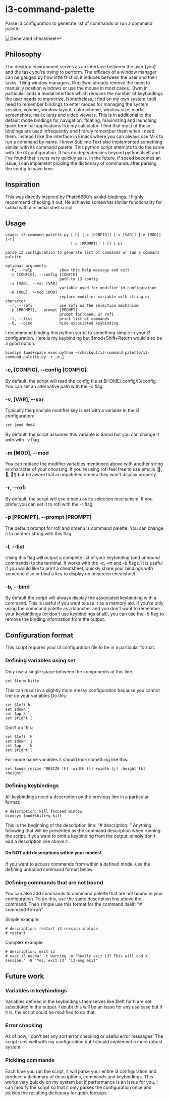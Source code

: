# i3-command-palette
Parse i3 configuration to generate list of commands or run a command palette.

![Generated cheatsheet](cheatsheet.png?raw=true "Generated cheatsheet")↩

## Philosophy

The desktop environment serves as an interface between the user (you) and the task you're trying to perform.
The efficacy of a window manager can be gauged by how little friction it induces between the user and their tasks.
Tiling window managers, like i3wm already remove the need to manually position windows or use the mouse in most cases.
i3wm in particular adds a modal interface which reduces the number of keybindings the user needs to memorize.
Nonetheless, I find on my own system I still need to remember bindings to enter modes for managing the system session, volume, window layout, colorscheme, window size, marks, screenshots, mail clients and video viewers.
This is in additional to the default mode bindings for navigation, floating, maximizing and launching quick terminal applications like my calculator.
I find that most of these bindings are used infrequently and I rarely remember them when I need them.
Instead I like the interface in Emacs where you can always use M-x to run a command by name.
I know Sublime Text also implemented something similar with its command palette.
This python script attempts to do the same with the i3 configuration.
It has no dependencies beyond python itself and I've found that it runs very quickly as is.
In the future, if speed becomes an issue, I can implement pickling the dictionary of commands after parsing the config to save time.
## Inspiration

This was directly inspired by Phate6660's [sxhkd-bindings](https://github.com/Phate6660/sxhkd-bindings).
I highly recommend checking it out.
He achieves somewhat similar functionality for sxhkd with a minimal shell script.

## Usage

```
usage: i3-command-palette.py [-h] [-c [CONFIG]] [-v [VAR]] [-m [MOD]] [-r]
                             [-p [PROMPT]] [-l] [-b]

parse i3 configuration to generate list of commands or run a command palette

optional arguments:
  -h, --help            show this help message and exit
  -c [CONFIG], --config [CONFIG]
                        path to i3 config
  -v [VAR], --var [VAR]
                        variable used for modifier in configuration
  -m [MOD], --mod [MOD]
                        replace modifier variable with string or character
  -r, --rofi            use rofi as the selection mechanism
  -p [PROMPT], --prompt [PROMPT]
                        prompt for dmenu or rofi
  -l, --list            print list of commands
  -b, --bind            hide associated keybinding
```

I recommend binding this python script to something simple in your i3 configuration.
Here is my keybinding but $mod+Shift+Return would also be a good option:

```
bindsym $mod+space exec python ~/checkout/i3-command-palette/i3-command-palette.py -r -m 🚀
```

### -c, [CONFIG], --config [CONFIG]

By default, the script will read the config file at $HOME/.config/i3/config.
You can set an alternative path with the -c flag.

### -v, [VAR], --var

Typically the principle modifier key is set with a variable in the i3 configuration:

```
set $mod Mod4
```

By default, the script assumes this variable is $mod but you can change it with with -v flag.

### -m [MOD], --mod

You can replace the modifier variables mentioned above with another string or character of your choosing.
If you're using rofi feel free to use emojis (👑, 🥣, 🚀!) but be aware that in unpatched dmenu they won't display properly.

### -r, --rofi

By default, the script will use dmenu as its selection mechanism.
If you prefer you can set it to rofi with the -r flag.

### -p [PROMPT], --prompt [PROMPT]

The default prompt for rofi and dmenu is command palette:
You can change it to another string with this flag.

### -l, --list

Using this flag will output a complete list of your keybinding (and unbound commands) to the terminal.
It works with the -c, -m and -b flags.
It is useful if you would like to print a cheatsheet, quickly share your bindings with someone else or bind a key to display on onscreen cheatsheet.

### -b, --bind

By default the script will always display the associated keybinding with a command.
This is useful if you want to use it as a memory aid.
If you're only using the command palette as a launcher and you don't want to remember your keybindings (or don't use keybindings at all), you can use the -b flag to remove the binding information from the output.

## Configuration format

This script requires your i3 configuration file to be in a particular format.

### Defining variables using set

Only use a single space between the components of this line.

```
set $term kitty
```

This can result in a slightly more messy configuration because you cannot line up your variables 
Do this:

```
set $left h
set $down j
set $up k
set $right l
```

Don't do this:

```
set $left  h
set $down  j
set $up    k
set $right l
```

For mode name variables it should look something like this:

```
set $mode_resize "RESIZE [h] -width [l] +width [j] -height [k] +height"
```

### Defining keybindings

All keybindings need a description on the previous line in a particular format:

```
# description: kill focused window
bindsym $mod+Shift+q kill
```

This is the beginning of the description line: "# description: "
Anything following that will be presented as the command description when running the script.
If you want to omit a keybinding from the output, simply don't add a description line above it.

#### Do NOT add descriptions within your modes!

If you want to access commands from within a defined mode, use the defining unbound command format below.

### Defining commands that are not bound

You can also add commands to command palette that are not bound in your configuration.
To do this, use the same description line above the command.
Then simple use this format for the command itself: "# command-to-run"

Simple example:

```
# description: restart i3 session inplace
# restart
```

Complex example:

```
# description: exit i3
# exec i3-nagbar -t warning -m 'Really exit i3? This will end X session.' -B 'Yes, exit i3' 'i3-msg exit'
```

## Future work

### Variables in keybindings

Variables defined in the keybindings themselves like $left for h are not substituted in the output.
I doubt this will be an issue for any use case but if it is, the script could be modified to do that.

### Error checking

As of now, I don't set any sort error checking or useful error messages.
The script runs well with my configuration but I should implement a more robust system.

### Pickling commands

Each time you run the script, it will parse your entire i3 configuration and produce a dictionary of descriptions, commands and keybindings.
This works very quickly on my system but if performance is an issue for you, I can modify the script so that it only parses the configuration once and pickles the resulting dictionary for quick lookups.

